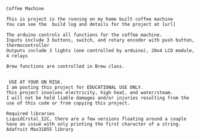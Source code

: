     Coffee Machine
    
    This is project is the running on my home built coffee machine
    You can see the  build log and details for the project at [url]
    
    The arduino controls all functions for the coffee machine.
    Inputs include 3 buttons, switch, and rotary encoder with push button, thermocontroller
    Outputs include 3 lights (one controlled by arduino), 20x4 LCD module, 4 relays
    
    Brew functions are controlled in Brew class. 
    
    
     USE AT YOUR ON RISK.
    I am posting this project for EDUCATIONAL USE ONLY.
    This project involves electricity, high heat, and water/steam.
    I will not be held liable damages and/or injuries resulting from the use of this code or from copying this project.
    
    Required libraries
    LiquidCrstal_I2C, there are a few versions floating around a couple have an issue with only printing the first character of a string.
    Adafruit Max31855 library
    
 